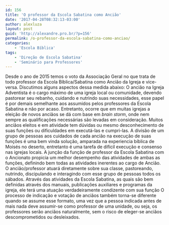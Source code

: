 ```yaml
---
id: 156
title: 'O professor da Escola Sabatina como Ancião'
date: '2017-04-28T08:32:13-03:00'
author: alexluza
layout: post
guid: 'http://alexandre.pro.br/?p=156'
permalink: /o-professor-da-escola-sabatina-como-anciao/
categories:
    - 'Escola Bíblica'
tags:
    - 'Direção de Escola Sabatina'
    - 'Seminário para Professores'
---
```


Desde o ano de 2015 temos o voto da Associação Geral no que trata de todo professor da Escola Bíblica/Sabatina como Ancião da Igreja e vice-versa. Discutimos alguns aspectos dessa medida abaixo: O ancião na Igreja Adventista é o cargo máximo de uma igreja local ou comunidade, devendo pastorear seu rebanho, cuidando e nutrindo suas necessidades, esse papel é por demais semelhante aos assumidos pelos professores da Escola Sabatina e não por acaso. Entretanto, ocorre que em muitas igrejas a eleição de novos anciãos se dá com base em *brain storm*, onde nem sempre as qualificações necessárias são levadas em consideração. Muitos anciãos eleitos e em atividade tem dúvidas ou mesmo desconhecimento de suas funções ou dificuldades em executá-las e cumpri-las. A divisão de um grupo de pessoas aos cuidados de cada ancião na execução de suas funções é uma bem vinda solução, amparada na experiencia bíblica de Moisés no deserto, entretanto é uma tarefa de difícil execução e consenso nas igrejas locais. A junção da função de professor da Escola Sabatina com o Ancionato propicia um melhor desempenho das atividades de ambas as funções, definindo bem todas as atividades inerentes ao cargo de Ancião. O ancião/professor atuará diretamente sobre sua classe, pastoreando, nutrindo, discipulando e interagindo com esse grupo de pessoas todos os sábados. Através das atividades da Escola Sabatina, as quais são bem definidas através dos manuais, publicações auxiliares e programas da igreja, ele terá uma atuação verdadeiramente condizente com sua função O processo de indicação e votação de anciãos também torna-se diferente quando se assume esse formato, uma vez que a pessoa indicada antes de mais nada deve assumir-se como professor de uma unidade, ou seja, os professores serão anciãos naturalmente, sem o risco de eleger-se anciãos descomprometidos ou desleixados.